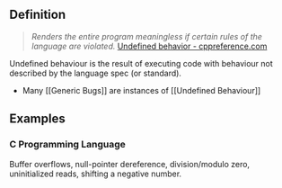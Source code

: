 ## Definition
> *Renders the entire program meaningless if certain rules of the language are violated.*
> [Undefined behavior - cppreference.com](https://en.cppreference.com/w/cpp/language/ub)

Undefined behaviour is the result of executing code with behaviour not described by the language spec (or standard).
- Many [[Generic Bugs]] are instances of [[Undefined Behaviour]]
## Examples
### C Programming Language
Buffer overflows, null-pointer dereference, division/modulo zero, uninitialized reads, shifting a negative number. 
